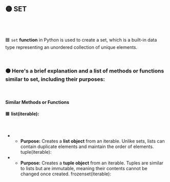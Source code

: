 ## 🟡 SET

<br>
<br>

🟦 `set` **function** in Python is used to create a set, which is a built-in data type representing an unordered collection of unique elements.


<br>

### 🟠 Here's a brief explanation and a list of methods or functions similar to set, including their purposes:

<br>

#### Similar Methods or Functions


🟧 **list(iterable):**

<br>

- - **Purpose:** Creates a **list object** from an iterable. Unlike sets, lists can contain duplicate elements and maintain the order of elements.
tuple(iterable):

-  - **Purpose:** Creates a **tuple object** from an iterable. Tuples are similar to lists but are immutable, meaning their contents cannot be changed once created.
frozenset(iterable):
